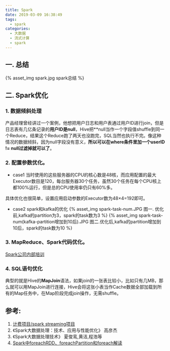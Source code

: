 ```yaml
---
title: Spark
date: 2019-03-09 16:38:49
tags:
  - spark 
categories:
  - 大数据 
  - 流式计算
  - spark   
---
```


<p></p>
<!-- more -->   

## 一.  总结
{% asset_img  spark.jpg  spark总结 %}

## 二.  Spark优化

### 1. 数据倾斜处理
产品经理曾经讲过一个案例，他想把用户日志和用户表通过用户ID进行join，但是日志表有几亿条记录的**用户ID是null**，Hive把**null当作一个字段值shuffle到同一个Reduce，结果这个Reduce跑了两天也没跑完，SQL当然也执行不完。像这种情况的数据倾斜，因为null字段没有意义，**所以可以在where条件里加一个userID != null过滤掉就可以了**。


### 2. 配置参数优化。
+ case1
当时使用的这些服务器的CPU的核心数是48核，而应用配置的最大Executor数目是120，每台服务器30个任务，虽然30个任务在每个CPU核上都100%运行，但是总的CPU使用率仍只有60%多。

具体优化也很简单，设置应用启动参数的Executor数为48×4=192即可。

+ case2  spark和kafka的优化
{% asset_img  spark-task-num.JPG  图一. 优化前,kafka的partition为3，spark的task数为3 %}
{% asset_img  spark-task-num(kafka-partition增加到10后).JPG  图二.优化后,kafka的partition增加到10后，spark的task数为10 %}


### 3. MapReduce、Spark代码优化。
[Spark公司内部培训](/2019/03/10/sparkTrain/)

### 4. SQL语句优化
典型的就是Hive的**MapJoin**语法，如果join的一张表比较小，比如只有几MB，那么就可以用MapJoin进行连接，Hive会将这张小表当作Cache数据全部加载到所有的Map任务中，在Map阶段完成join操作，无需shuffle。


## 参考:

1. [计费项目/spark streaming项目](https://github.com/www6v/urtc-bill/blob/master/src/main/java/ucloud/utrc/bill/SparkStreamingKafka.scala)
2. 《Spark大数据处理：技术、应用与性能优化》 高彦杰
3. 《Spark大数据处理技术》 夏俊鸾,黄洁,程浩等
4. [Spark中foreachRDD、foreachPartition和foreach解读](https://blog.csdn.net/Scapel/article/details/84030362)



